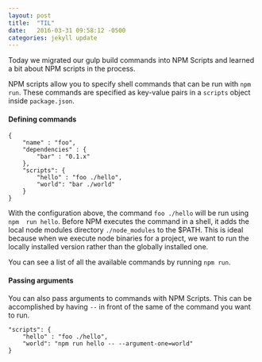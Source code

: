 ```yaml
---
layout: post
title:  "TIL"
date:   2016-03-31 09:58:12 -0500
categories: jekyll update
---
```


Today we migrated our gulp build commands into NPM Scripts and learned a bit 
about NPM scripts in the process.

NPM scripts allow you to specify shell commands that can be run with `npm run`. 
These commands are specified as key-value pairs in a `scripts` object inside 
`package.json`. 

#### Defining commands

```
{
    "name" : "foo",
    "dependencies" : {
        "bar" : "0.1.x"
    }, 
    "scripts": {
        "hello" : "foo ./hello",
        "world": "bar ./world"
    }
}
```

With the configuration above, the command `foo ./hello` will be run using `npm 
run hello`. Before NPM executes the command in a shell, it adds the local node 
modules directory `./node_modules` to the $PATH. This is ideal because when we 
execute node binaries for a project, we want to run the locally installed 
version rather than the globally installed one.

You can see a list of all the available commands by running `npm run`.

#### Passing arguments

You can also pass arguments to commands with NPM Scripts. This can be 
accomplished by having `--` in front of the same of the command you want to 
run.

```
"scripts": {
    "hello" : "foo ./hello",
    "world": "npm run hello -- --argument-one=world"
}
```

